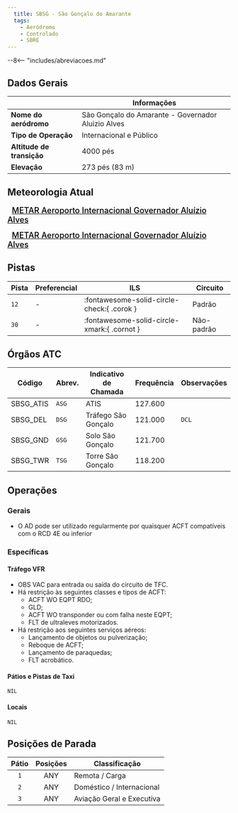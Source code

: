 ```yaml
---
  title: SBSG - São Gonçalo do Amarante
  tags:
    - Aeródromo
    - Controlado
    - SBRE
---
```


--8<-- "includes/abreviacoes.md"

## Dados Gerais

|                              | Informações                          |
|------------------------------|--------------------------------------|
| **Nome do aeródromo**        | São Gonçalo do Amarante - Governador Aluizio Alves |
| **Tipo de Operação**         | Internacional e Público              |
| **Altitude de transição**    | 4000 pés                             |
| **Elevação**                 | 273 pés (83 m)                       |

## Meteorologia Atual

<a href="https://metar-taf.com/pt/SBSG" target="_blank" id="metartaf-LkzIl7SM"  style="font-size:18px; font-weight:500; color:#000; width:300px; height:435px; display:var(--show-dark); background-color: var(--md-default-bg-color); padding: 10px; margin: 0 0px 0.5em;">METAR Aeroporto Internacional Governador Aluízio Alves</a>
<script async defer crossorigin="anonymous" src="https://metar-taf.com/pt/embed-js/SBSG?u=56997&bg_color=182061&qnh=hPa&rh=rh&target=LkzIl7SM"></script>
<a href="https://metar-taf.com/pt/SBSG" target="_blank" id="metartaf-LkzIl7SN" style="font-size:18px; font-weight:500; color:#000; width:300px; height:435px; display:var(--show-light); background-color: var(--md-default-bg-color); padding: 10px; margin: 0 0px 0.5em;">METAR Aeroporto Internacional Governador Aluízio Alves</a>
<script async defer crossorigin="anonymous" src="https://metar-taf.com/pt/embed-js/SBSG?u=56997&qnh=hPa&rh=rh&target=LkzIl7SN"></script>

## Pistas

| Pista | Preferencial  | ILS                                         | Circuito   |
|-------|---------------|---------------------------------------------|------------|
| `12`  | -             | :fontawesome-solid-circle-check:{ .corok }    | Padrão     |
| `30`  | -             | :fontawesome-solid-circle-xmark:{ .cornot } | Não-padrão     |

## Órgãos ATC

| Código     | Abrev. | Indicativo de Chamada | Frequência | Observações |
| ---------- | ------ | --------------------- | ---------- | ----------- |
| SBSG_ATIS  | `ASG`  | ATIS                  | 127.600    |             |
| SBSG_DEL   | `DSG`  | Tráfego São Gonçalo   | 121.000    | `DCL`       |
| SBSG_GND   | `GSG`  | Solo São Gonçalo      | 121.700    |             |
| SBSG_TWR   | `TSG`  | Torre São Gonçalo     | 118.200    |             |

## Operações

### Gerais

- O AD pode ser utilizado regularmente por quaisquer ACFT compatíveis com o RCD 4E ou inferior

### Específicas

#### Tráfego VFR

- OBS VAC para entrada ou saída do circuito de TFC.
- Há restrição às seguintes classes e tipos de ACFT:
    - ACFT WO EQPT RDO;
    - GLD;
    - ACFT WO transponder ou com falha neste EQPT;
    - FLT de ultraleves motorizados.
- Há restrição aos seguintes serviços aéreos:
    - Lançamento de objetos ou pulverização;
    - Reboque de ACFT;
    - Lançamento de paraquedas;
    - FLT acrobático.


#### Pátios e Pistas de Taxi

`NIL`

#### Locais

`NIL`

## Posições de Parada

| Pátio     | Posições  | Classificação             |
|:---------:|:---------:|---------------------------|
| `1`       | ANY       | Remota / Carga            |
| `2`       | ANY       | Doméstico / Internacional |
| `3`       | ANY       | Aviação Geral e Executiva |